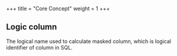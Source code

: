+++
title = "Core Concept"
weight = 1
+++

## Logic column

The logical name used to calculate masked column, which is logical identifier of column in SQL.

